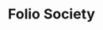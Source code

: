 ---
blog: https://foliosociety.com/usa/blog
facebook: https://facebook.com/TheFolioSociety
instagram: https://instagram.com/foliosociety
logohandle: foliosociety
sort: foliosociety
title: Folio Society
twitter: https://x.com/foliosociety
website: https://www.foliosociety.com/
youtube: https://youtube.com/user/TheFolioSociety
---